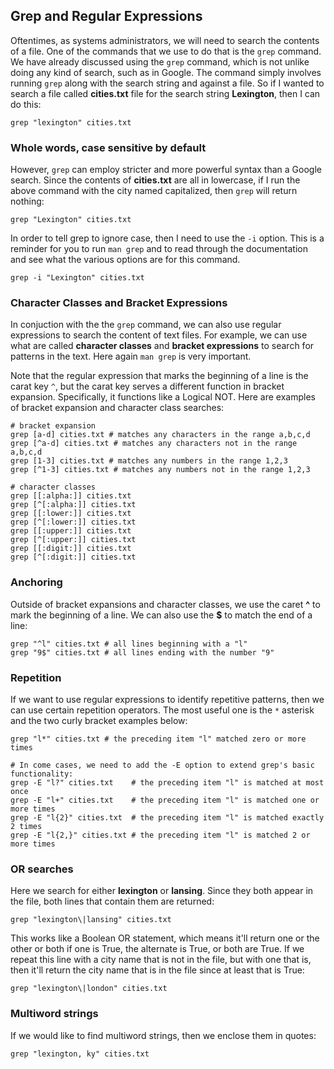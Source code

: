 ## Grep and Regular Expressions

Oftentimes, as systems administrators, we will need to search the contents of a file. One of the commands that we use to do that is the ``grep`` command. We have already discussed using the ``grep`` command, which is not unlike doing any kind of search, such as in Google. The command simply involves running ``grep`` along with the search string and against a file. So if I wanted to search a file called **cities.txt** file for the search string **Lexington**, then I can do this:

```
grep "lexington" cities.txt
```

### Whole words, case sensitive by default

However, ``grep`` can employ stricter and more powerful syntax than a Google search. Since the contents of **cities.txt** are all in lowercase, if I run the above command with the city
named capitalized, then ``grep`` will return nothing:

```
grep "Lexington" cities.txt
```

In order to tell grep to ignore case, then I need to use the ``-i`` option. This is a reminder for you to run ``man grep`` and to read through the documentation and see what the various options are for this command.

```
grep -i "Lexington" cities.txt
```

### Character Classes and Bracket Expressions

In conjuction with the the ``grep`` command, we can also use regular expressions to search the content of text files. For example, we can use what are called **character classes** and **bracket expressions** to search for patterns in the text. Here again ``man grep`` is very important.

Note that the regular expression that marks the beginning of a line is the carat key ``^``, but the carat key serves a different function in bracket expansion. Specifically, it functions like a Logical NOT. Here are examples of bracket expansion and character class searches:

```
# bracket expansion
grep [a-d] cities.txt # matches any characters in the range a,b,c,d
grep [^a-d] cities.txt # matches any characters not in the range a,b,c,d
grep [1-3] cities.txt # matches any numbers in the range 1,2,3
grep [^1-3] cities.txt # matches any numbers not in the range 1,2,3

# character classes
grep [[:alpha:]] cities.txt
grep [^[:alpha:]] cities.txt
grep [[:lower:]] cities.txt
grep [^[:lower:]] cities.txt
grep [[:upper:]] cities.txt
grep [^[:upper:]] cities.txt
grep [[:digit:]] cities.txt
grep [^[:digit:]] cities.txt
```

### Anchoring

Outside of bracket expansions and character classes, we use the caret **^** to mark the beginning of a line. We can also use the **$** to match the end of a line:

```
grep "^l" cities.txt # all lines beginning with a "l"
grep "9$" cities.txt # all lines ending with the number "9"
```

### Repetition

If we want to use regular expressions to identify repetitive patterns, then we can use certain repetition operators. The most useful one is the ``*`` asterisk and the two curly bracket examples below:

```
grep "l*" cities.txt # the preceding item "l" matched zero or more times

# In come cases, we need to add the -E option to extend grep's basic functionality:
grep -E "l?" cities.txt    # the preceding item "l" is matched at most once
grep -E "l+" cities.txt    # the preceding item "l" is matched one or more times
grep -E "l{2}" cities.txt  # the preceding item "l" is matched exactly 2 times
grep -E "l{2,}" cities.txt # the preceding item "l" is matched 2 or more times
```

### OR searches

Here we search for either **lexington** or **lansing**. Since they both appear in the file, both lines that contain them are returned:

```
grep "lexington\|lansing" cities.txt
```

This works like a Boolean OR statement, which means it'll return one or the other or both if one is True, the alternate is True, or both are True. If we repeat this line with a city name that is not in the file, but with one that is, then it'll return the city name that is in the file since at least that is True:

```
grep "lexington\|london" cities.txt
```

### Multiword strings

If we would like to find multiword strings, then we enclose them in quotes:

```
grep "lexington, ky" cities.txt
```

